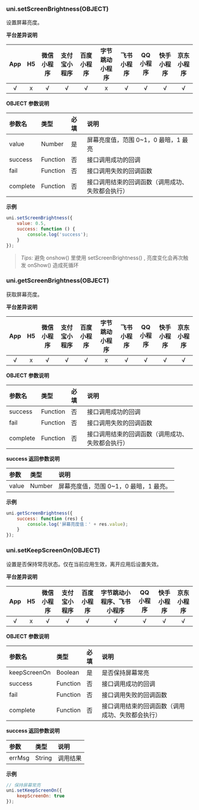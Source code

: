 ### uni.setScreenBrightness(OBJECT)
设置屏幕亮度。

**平台差异说明**

|App|H5|微信小程序|支付宝小程序|百度小程序|字节跳动小程序|飞书小程序|QQ小程序|快手小程序|京东小程序|
|:-:|:-:|:-:|:-:|:-:|:-:|:-:|:-:|:-:|:-:|
|√|x|√|√|√|x|√|√|√|√|

**OBJECT 参数说明**

|参数名|类型|必填|说明|
|:-|:-|:-|:-|
|value|Number|是|屏幕亮度值，范围 0~1，0 最暗，1 最亮|
|success|Function|否|接口调用成功的回调|
|fail|Function|否|接口调用失败的回调函数|
|complete|Function|否|接口调用结束的回调函数（调用成功、失败都会执行）|

**示例**

```javascript
uni.setScreenBrightness({
	value: 0.5,
	success: function () {
		console.log('success');
	}
});
```

>*Tips:* 避免 onshow() 里使用 setScreenBrightness() , 亮度变化会再次触发 onShow() 造成死循环

### uni.getScreenBrightness(OBJECT)
获取屏幕亮度。

**平台差异说明**

|App|H5|微信小程序|支付宝小程序|百度小程序|字节跳动小程序|飞书小程序|QQ小程序|快手小程序|京东小程序|
|:-:|:-:|:-:|:-:|:-:|:-:|:-:|:-:|:-:|:-:|
|√|x|√|√|√|x|√|√|√|√|

**OBJECT 参数说明**

|参数名|类型|必填|说明|
|:-|:-|:-|:-|
|success|Function|否|接口调用成功的回调|
|fail|Function|否|接口调用失败的回调函数|
|complete|Function|否|接口调用结束的回调函数（调用成功、失败都会执行）|

**success 返回参数说明**

|参数|类型|说明|
|:-|:-|:-|
|value|Number|屏幕亮度值，范围 0~1，0 最暗，1 最亮。|

**示例**

```javascript
uni.getScreenBrightness({
	success: function (res) {
		console.log('屏幕亮度值：' + res.value);
	}
});
```

### uni.setKeepScreenOn(OBJECT)
设置是否保持常亮状态。仅在当前应用生效，离开应用后设置失效。

**平台差异说明**

|App|H5|微信小程序|支付宝小程序|百度小程序|字节跳动小程序、飞书小程序|QQ小程序|快手小程序|京东小程序|
|:-:|:-:|:-:|:-:|:-:|:-:|:-:|:-:|:-:|
|√|x|√|√|√|√|√|√|√|

**OBJECT 参数说明**

|参数名|类型|必填|说明|
|:-|:-|:-|:-|
|keepScreenOn|Boolean|是|是否保持屏幕常亮|
|success|Function|否|接口调用成功的回调|
|fail|Function|否|接口调用失败的回调函数|
|complete|Function|否|接口调用结束的回调函数（调用成功、失败都会执行）|

**success 返回参数说明**

|参数|类型|说明|
|:-|:-|:-|
|errMsg|String|调用结果|

**示例**

```javascript
// 保持屏幕常亮
uni.setKeepScreenOn({
	keepScreenOn: true
});
```

